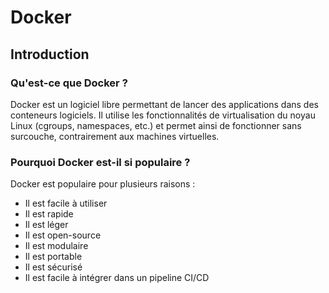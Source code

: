 # Docker

## Introduction

### Qu'est-ce que Docker ?

Docker est un logiciel libre permettant de lancer des applications dans des conteneurs logiciels. Il utilise les fonctionnalités de virtualisation du noyau Linux (cgroups, namespaces, etc.) et permet ainsi de fonctionner sans surcouche, contrairement aux machines virtuelles.

### Pourquoi Docker est-il si populaire ?

Docker est populaire pour plusieurs raisons :
- Il est facile à utiliser
- Il est rapide
- Il est léger
- Il est open-source
- Il est modulaire
- Il est portable
- Il est sécurisé
- Il est facile à intégrer dans un pipeline CI/CD

